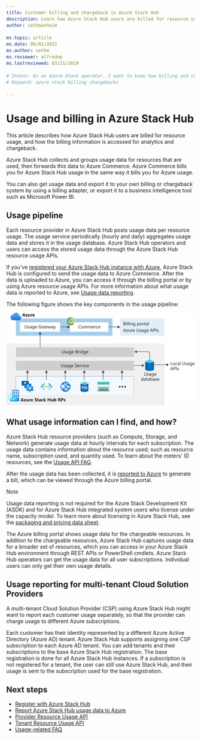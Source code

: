 ```yaml
---
title: Customer billing and chargeback in Azure Stack Hub 
description: Learn how Azure Stack Hub users are billed for resource usage, and how the billing info is accessed for analytics and chargeback.
author: sethmanheim

ms.topic: article
ms.date: 06/01/2021
ms.author: sethm
ms.reviewer: alfredop
ms.lastreviewed: 03/21/2019

# Intent: As an Azure Stack operator, I want to know how billing and chargebacks work and how to access them for analytics.
# Keyword: azure stack billing chargebacks

---
```



# Usage and billing in Azure Stack Hub

This article describes how Azure Stack Hub users are billed for resource usage, and how the billing information is accessed for analytics and chargeback.

Azure Stack Hub collects and groups usage data for resources that are used, then forwards this data to Azure Commerce. Azure Commerce bills you for Azure Stack Hub usage in the same way it bills you for Azure usage.

You can also get usage data and export it to your own billing or chargeback system by using a billing adapter, or export it to a business intelligence tool such as Microsoft Power BI.

## Usage pipeline

Each resource provider in Azure Stack Hub posts usage data per resource usage. The usage service periodically (hourly and daily) aggregates usage data and stores it in the usage database. Azure Stack Hub operators and users can access the stored usage data through the Azure Stack Hub resource usage APIs.

If you've [registered your Azure Stack Hub instance with Azure](azure-stack-registration.md), Azure Stack Hub is configured to send the usage data to Azure Commerce. After the data is uploaded to Azure, you can access it through the billing portal or by using Azure resource usage APIs. For more information about what usage data is reported to Azure, see [Usage data reporting](azure-stack-usage-reporting.md).  

The following figure shows the key components in the usage pipeline:

![Usage pipeline](media/azure-stack-billing-and-chargeback/usagepipeline.svg)

## What usage information can I find, and how?

Azure Stack Hub resource providers (such as Compute, Storage, and Network) generate usage data at hourly intervals for each subscription. The usage data contains information about the resource used; such as resource name, subscription used, and quantity used. To learn about the meters' ID resources, see the [Usage API FAQ](azure-stack-usage-related-faq.yml).

After the usage data has been collected, it is [reported to Azure](azure-stack-usage-reporting.md) to generate a bill, which can be viewed through the Azure billing portal.

> [!NOTE]  
> Usage data reporting is not required for the Azure Stack Development Kit (ASDK) and for Azure Stack Hub integrated system users who license under the capacity model. To learn more about licensing in Azure Stack Hub, see the [packaging and pricing data sheet](https://azure.microsoft.com/mediahandler/files/resourcefiles/5bc3f30c-cd57-4513-989e-056325eb95e1/Azure-Stack-packaging-and-pricing-datasheet.pdf).

The Azure billing portal shows usage data for the chargeable resources. In addition to the chargeable resources, Azure Stack Hub captures usage data for a broader set of resources, which you can access in your Azure Stack Hub environment through REST APIs or PowerShell cmdlets. Azure Stack Hub operators can get the usage data for all user subscriptions. Individual users can only get their own usage details.

## Usage reporting for multi-tenant Cloud Solution Providers

A multi-tenant Cloud Solution Provider (CSP) using Azure Stack Hub might want to report each customer usage separately, so that the provider can charge usage to different Azure subscriptions.

Each customer has their identity represented by a different Azure Active Directory (Azure AD) tenant. Azure Stack Hub supports assigning one CSP subscription to each Azure AD tenant. You can add tenants and their subscriptions to the base Azure Stack Hub registration. The base registration is done for all Azure Stack Hub instances. If a subscription is not registered for a tenant, the user can still use Azure Stack Hub, and their usage is sent to the subscription used for the base registration.

## Next steps

- [Register with Azure Stack Hub](azure-stack-registration.md)
- [Report Azure Stack Hub usage data to Azure](azure-stack-usage-reporting.md)
- [Provider Resource Usage API](azure-stack-provider-resource-api.md)
- [Tenant Resource Usage API](azure-stack-tenant-resource-usage-api.md)
- [Usage-related FAQ](azure-stack-usage-related-faq.yml)
